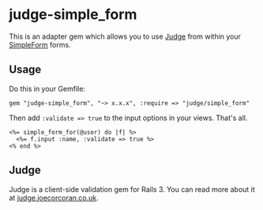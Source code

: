 # judge-simple_form

This is an adapter gem which allows you to use [Judge](http://judge.joecorcoran.co.uk) from within your [SimpleForm](http://github.com/plataformatec/simple_form) forms.

## Usage

Do this in your Gemfile:

    gem "judge-simple_form", "~> x.x.x", :require => "judge/simple_form"

Then add <code>:validate => true</code> to the input options in your views. That's all.

    <%= simple_form_for(@user) do |f| %>
      <%= f.input :name, :validate => true %>
    <% end %>

## Judge

Judge is a client-side validation gem for Rails 3. You can read more about it at [judge.joecorcoran.co.uk](http://judge.joecorcoran.co.uk).